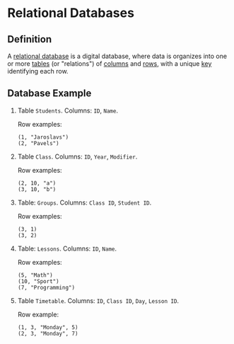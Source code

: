 # Relational Databases

## Definition

A [relational database](https://en.wikipedia.org/wiki/Relational_database) is a digital database, where data is organizes into one or more [tables](https://en.wikipedia.org/wiki/Table_(database)) (or "relations") of [columns](https://en.wikipedia.org/wiki/Column_(database)) and [rows](https://en.wikipedia.org/wiki/Row_(database)), with a unique [key](https://en.wikipedia.org/wiki/Relational_database#Keys) identifying each row.

## Database Example

1. Table `Students`. Columns: `ID`, `Name`.

   Row examples:

   ```
   (1, "Jaroslavs")
   (2, "Pavels")
   ```

2. Table `Class`. Columns: `ID`, `Year`, `Modifier`.

   Row examples:

   ```
   (2, 10, "a")
   (3, 10, "b")
   ```

3. Table: `Groups`. Columns: `Class ID`, `Student ID`.

   Row examples:

   ```
   (3, 1)
   (3, 2)
   ```

4. Table: `Lessons`. Columns: `ID`, `Name`.

   Row examples:

   ```
   (5, "Math")
   (10, "Sport")
   (7, "Programming")
   ```

5. Table `Timetable`. Columns: `ID`, `Class ID`, `Day`, `Lesson ID`.

   Row example:

   ```
   (1, 3, "Monday", 5)
   (2, 3, "Monday", 7)
   ```